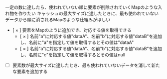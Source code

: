 一定の数に達したら、使われていない順に要素が削除されていくMapのような入れ物を作りたい
キャッシュの最大サイズに達したときに、最も使われていないデータから順に消されるMapのような仕組みがほしい

- [ × ] 要素をMapのように追加でき、対応する値を取得できる
    - [ × ] 名前"a"に対応する値"dataA"、名前"b"に対応する値"dataB"を追加し、名前に"a"を指定して値を取得するとその値は"dataA"
    - [ × ] 名前"a"に対応する値"dataA"、名前"b"に対応する値"dataB"を追加し、名前に"c"を指定して値を取得するとその値はnull

- [ ] 要素数が最大サイズに達したとき、最も使われていないデータを消して新たな要素を追加する 
